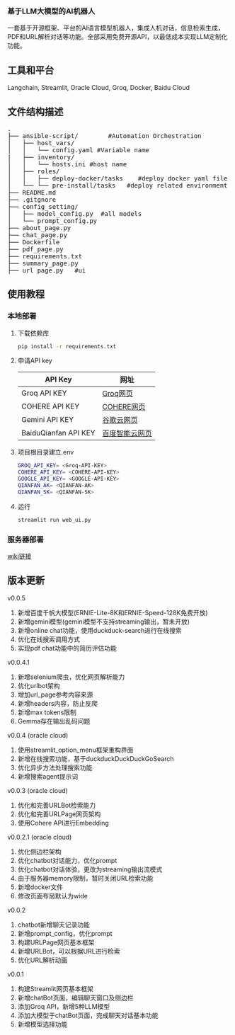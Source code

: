 ### 基于LLM大模型的AI机器人
一套基于开源框架、平台的AI语言模型机器人，集成人机对话，信息检索生成，PDF和URL解析对话等功能。全部采用免费开源API，以最低成本实现LLM定制化功能。

## 工具和平台
Langchain, Streamlit, Oracle Cloud, Groq, Docker, Baidu Cloud

## 文件结构描述
<pre>
.
├── ansible-script/        #Automation Orchestration
│   ├── host_vars/
│   │   └── config.yaml #Variable name
|   ├── inventory/
│   │   └── hosts.ini #host name
│   ├── roles/ 
│   │   ├── deploy-docker/tasks    #deploy docker yaml file  
│   └── └── pre-install/tasks   #deploy related environment yaml file 
├── README.md
├── .gitgnore
├── config_setting/
│   ├── model_config.py  #all models
│   └── prompt_config.py
├── about_page.py
├── chat_page.py
├── Dockerfile
├── pdf_page.py
├── requirements.txt
├── summary_page.py
├── url_page.py   #ui
</pre>

## 使用教程
### 本地部署
1. 下载依赖库
    ```bash
    pip install -r requirements.txt
    ```

2. 申请API key
    
    | API Key         | 网址                                            |
    |----------------|-------------------------------------------------|
    | Groq API KEY   | [Groq网页](https://console.groq.com/playground) |
    | COHERE API KEY | [COHERE网页](https://dashboard.cohere.com/)     |
    | Gemini API KEY | [谷歌云网页](https://ai.google.dev/) |
    | BaiduQianfan API KEY | [百度智能云网页](https://cloud.baidu.com/) |

3. 项目根目录建立.env
    ```bash
    GROQ_API_KEY= <Groq-API-KEY>
    COHERE_API_KEY= <COHERE-API-KEY>
    GOOGLE_API_KEY= <GOOGLE-API-KEY>
    QIANFAN_AK= <QIANFAN-AK>
    QIANFAN_SK= <QIANFAN-SK>
    ```
4. 运行
    ```bash
    streamlit run web_ui.py
    ```
### 服务器部署
[wiki链接](https://github.com/Boomm-shakalaka/AIBot-LLM/wiki/Oracle%E6%9C%8D%E5%8A%A1%E5%99%A8%E6%90%AD%E5%BB%BA%E6%95%99%E7%A8%8B)



## 版本更新
v0.0.5
1. 新增百度千帆大模型(ERNIE-Lite-8K和ERNIE-Speed-128K免费开放)
2. 新增gemini模型(gemini模型不支持streaming输出，暂未开放)
3. 新增online chat功能，使用duckduck-search进行在线搜索
4. 优化在线搜索调用方式
5. 实现pdf chat功能中的简历评估功能

v0.0.4.1
1. 新增selenium爬虫，优化网页解析能力
2. 优化urlbot架构
3. 增加url_page参考内容来源
4. 新增headers内容，防止反爬
5. 新增max tokens限制
6. Gemma存在输出乱码问题

v0.0.4 (oracle cloud)
1. 使用streamlit_option_menu框架重构界面
2. 新增在线搜索功能，基于duckduckDuckDuckGoSearch
3. 优化异步方法处理搜索功能
4. 新增搜索agent提示词

v0.0.3 (oracle cloud)
1. 优化和完善URLBot检索能力
2. 优化和完善URLPage网页架构
3. 使用Cohere API进行Embedding

v0.0.2.1 (oracle cloud)
1. 优化侧边栏架构
2. 优化chatbot对话能力，优化prompt
3. 优化chatbot对话体验，更改为streaming输出流模式
4. 由于服务器memory限制，暂时关闭URL检索功能
5. 新增docker文件
6. 修改页面布局默认为wide

v0.0.2
1. chatbot新增聊天记录功能
2. 新增prompt_config，优化prompt
3. 构建URLPage网页基本框架
4. 新增URLBot，可以根据URL进行检索
5. 优化URL解析动画

v0.0.1
1. 构建Streamlit网页基本框架
2. 新增chatBot页面，编辑聊天窗口及侧边栏
3. 添加Groq API，新增5种LLM模型
4. 添加大模型于chatBot页面，完成聊天对话基本功能
5. 新增模型选择功能


